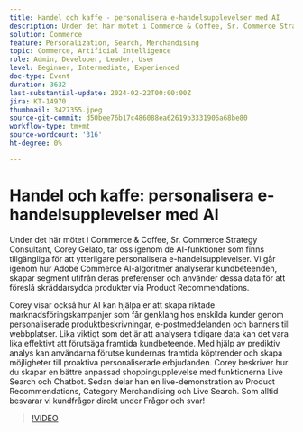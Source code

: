 ```yaml
---
title: Handel och kaffe - personalisera e-handelsupplevelser med AI
description: Under det här mötet i Commerce & Coffee, Sr. Commerce Strategy Consultant, Corey Gelato, tar oss igenom de AI-funktioner som finns tillgängliga för att ytterligare personalisera e-handelsupplevelser. Vi går igenom hur Adobe Commerce AI-algoritmer analyserar kundbeteenden, skapar segment utifrån deras preferenser och använder dessa data för att föreslå skräddarsydda produkter via Product Recommendations. Corey visar också hur AI kan hjälpa er att skapa riktade marknadsföringskampanjer som får genklang hos enskilda kunder genom personaliserade produktbeskrivningar, e-postmeddelanden och banners till webbplatser. Lika viktigt som det är att analysera tidigare data kan det vara lika effektivt att förutsäga framtida kundbeteende. Med hjälp av prediktiv analys kan användarna förutse kundernas framtida köptrender och skapa möjligheter till proaktiva personaliserade erbjudanden. Corey beskriver hur du skapar en bättre anpassad shoppingupplevelse med funktionerna Live Search och Chatbot. Sedan delar han en live-demonstration av Product Recommendations, Category Merchandising och Live Search. Som alltid besvarar vi kundfrågor direkt under Frågor och svar!
solution: Commerce
feature: Personalization, Search, Merchandising
topic: Commerce, Artificial Intelligence
role: Admin, Developer, Leader, User
level: Beginner, Intermediate, Experienced
doc-type: Event
duration: 3632
last-substantial-update: 2024-02-22T00:00:00Z
jira: KT-14970
thumbnail: 3427355.jpeg
source-git-commit: d50bee76b17c486088ea62619b3331906a68be80
workflow-type: tm+mt
source-wordcount: '316'
ht-degree: 0%

---
```



# Handel och kaffe: personalisera e-handelsupplevelser med AI

Under det här mötet i Commerce &amp; Coffee, Sr. Commerce Strategy Consultant, Corey Gelato, tar oss igenom de AI-funktioner som finns tillgängliga för att ytterligare personalisera e-handelsupplevelser. Vi går igenom hur Adobe Commerce AI-algoritmer analyserar kundbeteenden, skapar segment utifrån deras preferenser och använder dessa data för att föreslå skräddarsydda produkter via Product Recommendations.

Corey visar också hur AI kan hjälpa er att skapa riktade marknadsföringskampanjer som får genklang hos enskilda kunder genom personaliserade produktbeskrivningar, e-postmeddelanden och banners till webbplatser. Lika viktigt som det är att analysera tidigare data kan det vara lika effektivt att förutsäga framtida kundbeteende. Med hjälp av prediktiv analys kan användarna förutse kundernas framtida köptrender och skapa möjligheter till proaktiva personaliserade erbjudanden. Corey beskriver hur du skapar en bättre anpassad shoppingupplevelse med funktionerna Live Search och Chatbot. Sedan delar han en live-demonstration av Product Recommendations, Category Merchandising och Live Search. Som alltid besvarar vi kundfrågor direkt under Frågor och svar!

>[!VIDEO](https://video.tv.adobe.com/v/3427355/?learn=on)
